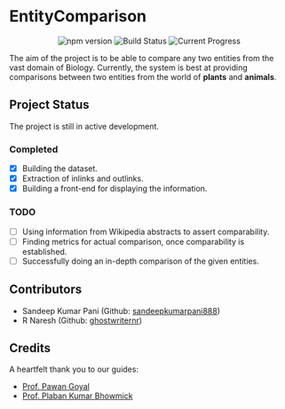 # EntityComparison

<p align="center">
  <img src="https://img.shields.io/npm/v/npm.svg?maxAge=2592000" alt="npm version">

  <img src="https://travis-ci.org/ghostwriternr/entityComparison.svg?branch=master" alt="Build Status">

  <img src="https://img.shields.io/waffle/label/evancohen/smart-mirror/in%20progress.svg?maxAge=2592000" alt="Current Progress">
</p>


The aim of the project is to be able to compare any two entities from the vast domain of Biology. Currently, the system is best at providing comparisons between two entities from the world of __plants__ and __animals__.

## Project Status
The project is still in active development.

### Completed
- [x] Building the dataset.
- [x] Extraction of inlinks and outlinks.
- [x] Building a front-end for displaying the information.

### TODO
- [ ] Using information from Wikipedia abstracts to assert comparability.
- [ ] Finding metrics for actual comparison, once comparability is established.
- [ ] Successfully doing an in-depth comparison of the given entities.

## Contributors
- Sandeep Kumar Pani (Github: [sandeepkumarpani888](https://github.com/sandeepkumarpani888))
- R Naresh (Github: [ghostwriternr](https://github.com/ghostwriternr))

## Credits
A heartfelt thank you to our guides:
- [Prof. Pawan Goyal](http://cse.iitkgp.ac.in/~pawang/)
- [Prof. Plaban Kumar Bhowmick](http://www1.iitkgp.ac.in/fac-profiles/showprofile.php?empcode=SUmdX)
